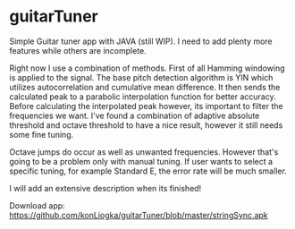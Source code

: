 # guitarTuner
Simple Guitar tuner app with JAVA (still WIP). I need to add plenty more features while others are incomplete.

Right now I use a combination of methods. First of all Hamming windowing is applied to the signal. The base pitch detection algorithm is YIN which utilizes autocorrelation and cumulative mean difference. It then sends the calculated peak to a parabolic interpolation function for better accuracy. Before calculating the interpolated peak however, its important to filter the frequencies we want. I've found a combination of adaptive absolute threshold and octave threshold to have a nice result, however it still needs some fine tuning.

Octave jumps do occur as well as unwanted frequencies. However that's going to be a problem only with manual tuning. If user wants to select a specific tuning, for example Standard E, the error rate will be much smaller.

I will add an extensive description when its finished!

Download app:  https://github.com/konLiogka/guitarTuner/blob/master/stringSync.apk
